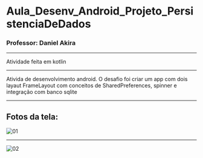 # Aula_Desenv_Android_Projeto_PersistenciaDeDados
### Professor: Daniel Akira

---

Atividade feita em kotlin

-----

Ativida de desenvolvimento android. O desafio foi criar um app com dois layaut FrameLayout com conceitos de SharedPreferences, spinner e integração com banco sqlite

---

Fotos da tela:
---


![01](https://user-images.githubusercontent.com/81994459/184050151-eb219dcb-d155-4f47-ba7f-05e081681b79.PNG)

-----

![02](https://user-images.githubusercontent.com/81994459/184050165-341c6b25-580f-483b-9222-8e5393d01f0f.PNG)
